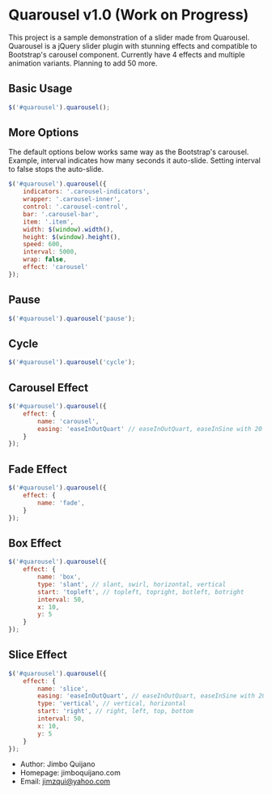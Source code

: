 # Quarousel v1.0 (Work on Progress)

This project is a sample demonstration of a slider made from Quarousel. Quarousel is a jQuery slider plugin with stunning effects and compatible to Bootstrap's carousel component. Currently have 4 effects and multiple animation variants. Planning to add 50 more.

## Basic Usage
```javascript
$('#quarousel').quarousel();
```

## More Options
The default options below works same way as the Bootstrap's carousel. Example, interval indicates how many seconds it auto-slide. Setting interval to false stops the auto-slide.
```javascript
$('#quarousel').quarousel({
	indicators: '.carousel-indicators',
    wrapper: '.carousel-inner',
    control: '.carousel-control',
    bar: '.carousel-bar',
    item: '.item',
    width: $(window).width(),
    height: $(window).height(),
    speed: 600,
    interval: 5000,
    wrap: false,
    effect: 'carousel'
});
```

## Pause
```javascript
$('#quarousel').quarousel('pause');
```

## Cycle
```javascript
$('#quarousel').quarousel('cycle');
```

## Carousel Effect
```javascript
$('#quarousel').quarousel({
	effect: {
        name: 'carousel',
        easing: 'easeInOutQuart' // easeInOutQuart, easeInSine with 20 more. Refer to http://easings.net/
    }
});
```

## Fade Effect
```javascript
$('#quarousel').quarousel({
	effect: {
        name: 'fade',
    }
});
```

## Box Effect
```javascript
$('#quarousel').quarousel({
	effect: {
        name: 'box',
        type: 'slant', // slant, swirl, horizontal, vertical
        start: 'topleft', // topleft, topright, botleft, botright
        interval: 50,
        x: 10,
        y: 5
    }
});
```

## Slice Effect
```javascript
$('#quarousel').quarousel({
	effect: {
        name: 'slice',
        easing: 'easeInOutQuart', // easeInOutQuart, easeInSine with 20 more. Refer to http://easings.net/
        type: 'vertical', // vertical, horizontal
        start: 'right', // right, left, top, bottom
        interval: 50,
        x: 10,
        y: 5
    }
});
```

* Author: Jimbo Quijano
* Homepage: jimboquijano.com
* Email: jimzqui@yahoo.com